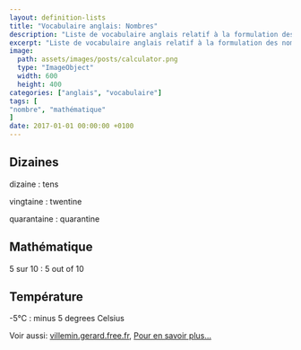 ```yaml
---
layout: definition-lists
title: "Vocabulaire anglais: Nombres"
description: "Liste de vocabulaire anglais relatif à la formulation des nombres."
excerpt: "Liste de vocabulaire anglais relatif à la formulation des nombres."
image:
  path: assets/images/posts/calculator.png
  type: "ImageObject"
  width: 600
  height: 400
categories: ["anglais", "vocabulaire"]
tags: [
"nombre", "mathématique"
]
date: 2017-01-01 00:00:00 +0100
---
```


## Dizaines

dizaine
: tens

vingtaine
: twentine

quarantaine
: quarantine


## Mathématique

5 sur 10
: 5 out of 10


## Température

-5°C
: minus 5 degrees Celsius


Voir aussi: [villemin.gerard.free.fr](http://villemin.gerard.free.fr/Langue/AnglExp1.htm), [Pour en savoir plus…](http://www.expressio.fr/expressions_idiomatiques_en_anglais.php)
